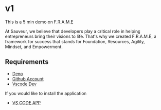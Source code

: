 # v1

This is a 5 min demo on F.R.A.M.E

At Sauveur, we believe that developers play a critical role in helping entrepreneurs bring their visions to life. That's why we created F.R.A.M.E, a framework for success that stands for Foundation, Resources, Agility, Mindset, and Empowerment. 

## Requirements

- [Deno](https://deno.land/manual@v1.32.4/getting_started/installation)
- [Github Account](https://github.com)
- [Vscode Dev](https://vscode.dev/)


If you would like to install the application

- [VS CODE APP](https://code.visualstudio.com/download)
